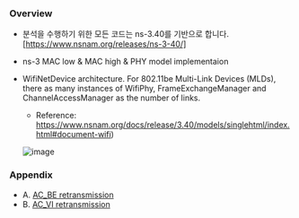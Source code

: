 ### Overview
* 분석을 수행하기 위한 모든 코드는 ns-3.40를 기반으로 합니다. [https://www.nsnam.org/releases/ns-3-40/]
* ns-3 MAC low & MAC high & PHY model implementaion
* WifiNetDevice architecture. For 802.11be Multi-Link Devices (MLDs), there as many instances of WifiPhy, FrameExchangeManager and ChannelAccessManager as the number of links.
  * Reference: https://www.nsnam.org/docs/release/3.40/models/singlehtml/index.html#document-wifi)
    
  ![image](https://www.nsnam.org/docs/release/3.40/models/singlehtml/_images/WifiArchitecture.png)

### Appendix
* A. [AC_BE retransmission](https://github.com/violet0929/mlo_analysis/blob/main/ns3-analyzer/code_analysis/Appendix_A.md)
* B. [AC_VI retransmission](https://github.com/violet0929/mlo_analysis/blob/main/ns3-analyzer/code_analysis/Appendix_B.md)
